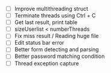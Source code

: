 - [ ] Improve multithreading struct
- [ ] Terminate threads using Ctrl + C
- [ ] Get last result, print table
- [ ] sizeUserlist < numberThreads
- [ ] Fix miss result / Reading huge file
- [ ] Edit status bar error
- [ ] Better form detecting and parsing
- [ ] Better password matching condition
- [ ] Thread exception capture